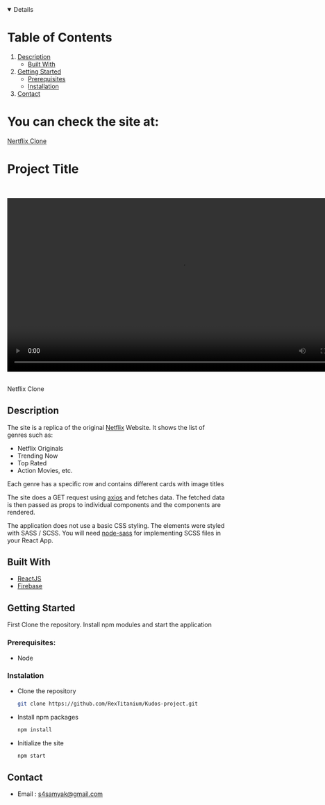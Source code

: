 <details open="open">
  <h1>Table of Contents</h1>
  <ol>
    <li>
      <a href="#description">Description</a>
      <ul>
        <li><a href="#built-with">Built With</a></li>
      </ul>
    </li>
    <li>
      <a href="#getting-started">Getting Started</a>
      <ul>
        <li><a href="#prerequisites">Prerequisites</a></li>
        <li><a href="#installation">Installation</a></li>
      </ul>
    </li>
    <li><a href="#contact">Contact</a></li>
  </ol>
</details>

# You can check the site at:

[Nertflix Clone](https://netflix-clone-a169a.web.app)

# Project Title

<br/>
<p align="center">
  <a href="https://github.com/RexTitanium/Netflix-Clone.git">
    <video src="public/assets/video/videoshowcase.mkv" alt="Site" width="800" height="400">
  </a>
</p>
<br/>
Netflix Clone

## Description

The site is a replica of the original [Netflix](https://www.netflix.com) Website. It shows the list of genres such as:

- Netflix Originals
- Trending Now
- Top Rated
- Action Movies, etc.

Each genre has a specific row and contains different cards with image titles

The site does a GET request using [axios](https://www.npmjs.com/package/axios) and fetches data. The fetched data is then passed as props to individual components and the components are rendered.

The application does not use a basic CSS styling. The elements were styled with SASS / SCSS. You will need [node-sass](https://www.npmjs.com/package/node-sass) for implementing SCSS files in your React App.

## Built With

- [ReactJS](https://reactjs.org/)
- [Firebase](https://firebase.google.com/)

## Getting Started

First Clone the repository. Install npm modules and start the application

### Prerequisites:

- Node

### Instalation

- Clone the repository
  ```sh
  git clone https://github.com/RexTitanium/Kudos-project.git
  ```
- Install npm packages
  ```sh
  npm install
  ```
- Initialize the site
  ```sh
  npm start
  ```

## Contact

- Email : s4samyak@gmail.com
